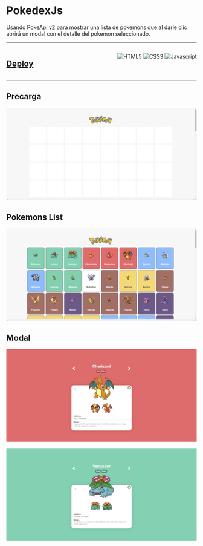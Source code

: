 # PokedexJs

Usando [PokeApi v2](https://pokeapi.co/) para mostrar una lista de pokemons que al darle clic abrirá un modal con el detalle del pokemon seleccionado.

---

<div style="display:flex; text-align:center; justify-content:space-between">
<div>

## <a href='https://luisangelsalcedo.github.io/pokedex/' target='_blank'>Deploy</a>

</div>

<div>

![HTML5](https://img.icons8.com/color/36/000000/html-5--v1.png)
![CSS3](https://img.icons8.com/color/36/000000/css3.png)
![Javascript](https://img.icons8.com/color/36/000000/javascript--v1.png)

</div>
</div>

---

## Precarga

![Precarga](./src/img/img1.png)

## Pokemons List

![Pokemons List](./src/img/img2.png)

## Modal

![Modal](./src/img/img3.png)

![Modal](./src/img/img4.png)
